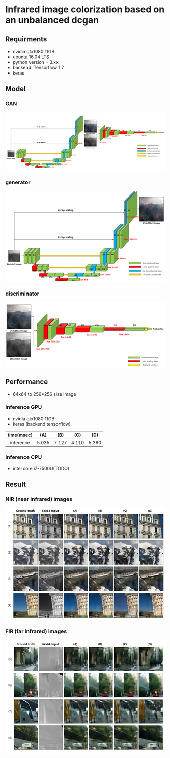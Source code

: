 # Infrared image colorization based on an unbalanced dcgan #

## Requirments
* nvidia gtx1080 11GB
* ubuntu 16.04 LTS
* python version = 3.xx
* backend: Tensorflow 1.7
* keras

## Model
### GAN
![GAN](./readme/model.PNG)

### generator
![GENERATOR](./readme/model_generator.PNG)

### discriminator
![DISCRIMINATOR](./readme/model_discriminator.png)

## Performance
* 64x64 to 256*256 size image

### inference GPU
* nvidia gtx1080 11GB
* keras (backend tensorflow)

time(msec)|(A)|(B)|(C)|(D)
:---:|:---:|:---:|:---:|:---:
inference|5.035|7.127|4.110|5.260

### inference CPU
* intel core i7-7500U(TODO)

## Result
### NIR (near infrared) images
![NIR](./readme/result_nir.PNG)

### FIR (far infrared) images
![FIR](./readme/result_fir.PNG)


